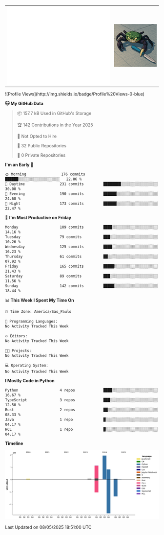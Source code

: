 <table cellspacing="0" cellpadding="0">
    <tr>
        <td class="metrics">
            <picture>
                <img src="./github-metrics.svg"/>
            </picture>
        </td>
        <td class="image">
            <picture>
                <img src="./crap.png" width="400">
            </picture>
        </td>
    </tr>
</table>
<!--START_SECTION:waka-->
![Profile Views](http://img.shields.io/badge/Profile%20Views-0-blue)

**🐱 My GitHub Data** 

> 📦 157.7 kB Used in GitHub's Storage 
 > 
> 🏆 142 Contributions in the Year 2025
 > 
> 🚫 Not Opted to Hire
 > 
> 📜 32 Public Repositories 
 > 
> 🔑 0 Private Repositories 
 > 
**I'm an Early 🐤** 

```text
🌞 Morning                176 commits         ██████░░░░░░░░░░░░░░░░░░░   22.86 % 
🌆 Daytime                231 commits         ████████░░░░░░░░░░░░░░░░░   30.00 % 
🌃 Evening                190 commits         ██████░░░░░░░░░░░░░░░░░░░   24.68 % 
🌙 Night                  173 commits         ██████░░░░░░░░░░░░░░░░░░░   22.47 % 
```
📅 **I'm Most Productive on Friday** 

```text
Monday                   109 commits         ████░░░░░░░░░░░░░░░░░░░░░   14.16 % 
Tuesday                  79 commits          ███░░░░░░░░░░░░░░░░░░░░░░   10.26 % 
Wednesday                125 commits         ████░░░░░░░░░░░░░░░░░░░░░   16.23 % 
Thursday                 61 commits          ██░░░░░░░░░░░░░░░░░░░░░░░   07.92 % 
Friday                   165 commits         █████░░░░░░░░░░░░░░░░░░░░   21.43 % 
Saturday                 89 commits          ███░░░░░░░░░░░░░░░░░░░░░░   11.56 % 
Sunday                   142 commits         █████░░░░░░░░░░░░░░░░░░░░   18.44 % 
```


📊 **This Week I Spent My Time On** 

```text
🕑︎ Time Zone: America/Sao_Paulo

💬 Programming Languages: 
No Activity Tracked This Week

🔥 Editors: 
No Activity Tracked This Week

🐱‍💻 Projects: 
No Activity Tracked This Week

💻 Operating System: 
No Activity Tracked This Week
```

**I Mostly Code in Python** 

```text
Python                   4 repos             ████░░░░░░░░░░░░░░░░░░░░░   16.67 % 
TypeScript               3 repos             ███░░░░░░░░░░░░░░░░░░░░░░   12.50 % 
Rust                     2 repos             ██░░░░░░░░░░░░░░░░░░░░░░░   08.33 % 
Java                     1 repo              █░░░░░░░░░░░░░░░░░░░░░░░░   04.17 % 
HCL                      1 repo              █░░░░░░░░░░░░░░░░░░░░░░░░   04.17 % 
```



**Timeline**

![Lines of Code chart](https://raw.githubusercontent.com/markkyn/markkyn/main/assets/bar_graph.png)


 Last Updated on 08/05/2025 18:51:00 UTC
<!--END_SECTION:waka-->
